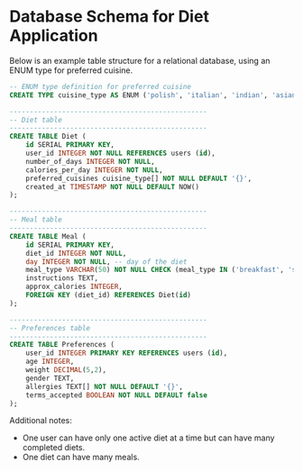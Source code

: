 # Database Schema for Diet Application

Below is an example table structure for a relational database, using an ENUM type for preferred cuisine.

```sql
-- ENUM type definition for preferred cuisine
CREATE TYPE cuisine_type AS ENUM ('polish', 'italian', 'indian', 'asian', 'vegan', 'vegetarian', 'gluten-free', 'keto', 'paleo');

-------------------------------------------------
-- Diet table
-------------------------------------------------
CREATE TABLE Diet (
    id SERIAL PRIMARY KEY,
    user_id INTEGER NOT NULL REFERENCES users (id),
    number_of_days INTEGER NOT NULL,
    calories_per_day INTEGER NOT NULL,
    preferred_cuisines cuisine_type[] NOT NULL DEFAULT '{}',
    created_at TIMESTAMP NOT NULL DEFAULT NOW()
);

-------------------------------------------------
-- Meal table
-------------------------------------------------
CREATE TABLE Meal (
    id SERIAL PRIMARY KEY,
    diet_id INTEGER NOT NULL,
    day INTEGER NOT NULL, -- day of the diet
    meal_type VARCHAR(50) NOT NULL CHECK (meal_type IN ('breakfast', 'second breakfast', 'lunch', 'afternoon snack', 'dinner')),
    instructions TEXT,
    approx_calories INTEGER,
    FOREIGN KEY (diet_id) REFERENCES Diet(id)
);

-------------------------------------------------
-- Preferences table
-------------------------------------------------
CREATE TABLE Preferences (
    user_id INTEGER PRIMARY KEY REFERENCES users (id),
    age INTEGER,
    weight DECIMAL(5,2),
    gender TEXT,
    allergies TEXT[] NOT NULL DEFAULT '{}',
    terms_accepted BOOLEAN NOT NULL DEFAULT false
);
```

Additional notes:

- One user can have only one active diet at a time but can have many completed diets.
- One diet can have many meals.
